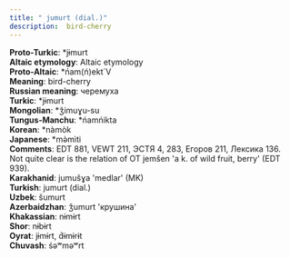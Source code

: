 ```yaml
---
title: " jumurt (dial.)"
description:  bird-cherry
---
```


<strong>Proto-Turkic</strong>:  *jɨmurt<br>
<strong>Altaic etymology</strong>:  Altaic etymology<br>
<strong> Proto-Altaic</strong>:  *ńam(ń)ekt`V<br>
<strong>Meaning</strong>:  bird-cherry<br>
<strong>Russian meaning</strong>:  черемуха<br>
<strong>Turkic</strong>:  *jɨmurt<br>
<strong>Mongolian</strong>:  *ǯimuɣu-su<br>
<strong>Tungus-Manchu</strong>:  *ńamńikta<br>
<strong>Korean</strong>:  *nàmòk<br>
<strong>Japanese</strong>:  *mǝ̀mìti<br>
<strong>Comments</strong>:  EDT 881, VEWT 211, ЭСТЯ 4, 283, Егоров 211, Лексика 136. Not quite clear is the relation of OT jemšen 'a k. of wild fruit, berry' (EDT 939).<br>
<strong>Karakhanid</strong>:  jumušɣa 'medlar' (MK)<br>
<strong>Turkish</strong>:  jumurt (dial.)<br>
<strong>Uzbek</strong>:  šumurt<br>
<strong>Azerbaidzhan</strong>:  ǯumurt 'крушина'<br>
<strong>Khakassian</strong>:  nɨmɨrt<br>
<strong>Shor</strong>:  nɨbɨrt<br>
<strong>Oyrat</strong>:  jɨmɨrt, d́ɨmɨrɨt<br>
<strong>Chuvash</strong>:  śǝʷmǝʷrt<br>


